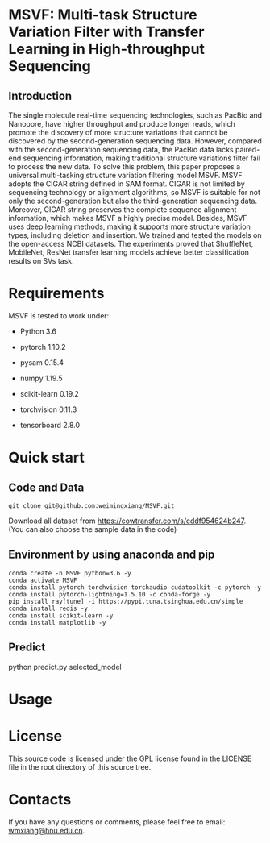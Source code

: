 # MSVF: Multi-task Structure Variation Filter with Transfer Learning in High-throughput Sequencing

## Introduction
The single molecule real-time sequencing technologies, such as PacBio and Nanopore, have higher throughput and produce longer reads, which promote the discovery of more structure variations that cannot be discovered by the second-generation sequencing data.
However, compared with the second-generation sequencing data, the PacBio data lacks paired-end sequencing information, making traditional structure variations filter fail to process the new data. To solve this problem, this paper proposes a universal multi-tasking structure variation filtering model MSVF.
MSVF adopts the CIGAR string defined in SAM format. CIGAR is not limited by sequencing technology or alignment algorithms, so MSVF is suitable for not only the second-generation but also the third-generation sequencing data. Moreover, CIGAR string preserves the complete sequence alignment information, which makes MSVF a highly precise model.
Besides, MSVF uses deep learning methods, making it supports more structure variation types, including deletion and insertion.
We trained and tested the models on the open-access NCBI datasets. The experiments proved that ShuffleNet, MobileNet, ResNet transfer learning models achieve better classification results on SVs task.

# Requirements
MSVF is tested to work under:

* Python 3.6

* pytorch 1.10.2

* pysam 0.15.4

* numpy 1.19.5

* scikit-learn 0.19.2

* torchvision 0.11.3

* tensorboard 2.8.0

# Quick start

## Code and Data
```shell
git clone git@github.com:weimingxiang/MSVF.git
```

Download all dataset from https://cowtransfer.com/s/cddf954624b247. (You can also choose the sample data in the code)

## Environment by using anaconda and pip
```shell
conda create -n MSVF python=3.6 -y
conda activate MSVF
conda install pytorch torchvision torchaudio cudatoolkit -c pytorch -y
conda install pytorch-lightning=1.5.10 -c conda-forge -y
pip install ray[tune] -i https://pypi.tuna.tsinghua.edu.cn/simple
conda install redis -y
conda install scikit-learn -y
conda install matplotlib -y
```

## Predict
python predict.py selected_model

# Usage
# License
This source code is licensed under the GPL license found in the LICENSE file in the root directory of this source tree.

# Contacts
If you have any questions or comments, please feel free to email: wmxiang@hnu.edu.cn.
